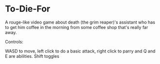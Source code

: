 # To-Die-For
A rouge-like video game about death (the grim reaper)'s assistant who has to get him coffee in the morning from some coffee shop that's really far away.

Controls:

WASD to move, left click to do a basic attack, right click to parry and Q and E are abilities. Shift toggles 
